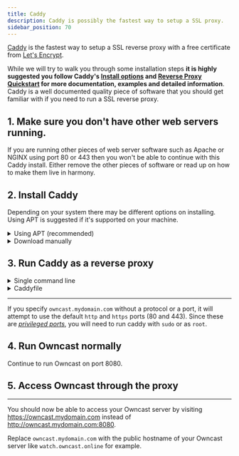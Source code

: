 ```yaml
---
title: Caddy
description: Caddy is possibly the fastest way to setup a SSL proxy.
sidebar_position: 70
---
```


[Caddy](https://caddyserver.com/) is the fastest way to setup a SSL reverse proxy with a free certificate from [Let's Encrypt](https://letsencrypt.org/).

While we will try to walk you through some installation steps **it is highly suggested you follow Caddy's [Install options](https://caddyserver.com/docs/install) and [Reverse Proxy Quickstart](https://caddyserver.com/docs/quick-starts/reverse-proxy) for more documentation, examples and detailed information**. Caddy is a well documented quality piece of software that you should get familiar with if you need to run a SSL reverse proxy.

## 1. Make sure you don't have other web servers running.

If you are running other pieces of web server software such as Apache or NGINX using port 80 or 443 then you won't be able to continue with this Caddy install. Either remove the other pieces of software or read up on how to make them live in harmony.

## 2. Install Caddy

Depending on your system there may be different options on installing. Using APT is suggested if it's supported on your machine.

<details>
  <summary>Using APT (recommended) </summary>
  
  Installing this package automatically starts and runs Caddy for you as a systemd service so it will automatically run Caddy each time you start your machine.

```bash
sudo apt install -y debian-keyring debian-archive-keyring apt-transport-https
curl -1sLf 'https://dl.cloudsmith.io/public/caddy/stable/gpg.key' | sudo gpg --dearmor -o /usr/share/keyrings/caddy-stable-archive-keyring.gpg
curl -1sLf 'https://dl.cloudsmith.io/public/caddy/stable/debian.deb.txt' | sudo tee /etc/apt/sources.list.d/caddy-stable.list
sudo apt update
sudo apt install caddy
```

[Read the Caddy install steps for using apt](https://caddyserver.com/docs/install#debian-ubuntu-raspbian) for more details.

</details>

<details>
  <summary>Download manually</summary>
  
  1. [Visit the releases page](https://github.com/caddyserver/caddy/releases) and expand the "assets" section.
  1. Find the version for your platform and operating system.
  1. Unarchive the file: `tar -xvzf caddy_2.3.0_linux_amd64.tar.gz`
  1. You're likely to want to setup Caddy as a system service to auatomatically start in the background.  [Learn how to do this](https://caddyserver.com/docs/install#linux-service).
[Read the Caddy download page for more details.](https://caddyserver.com/docs/install#static-binaries)

</details>

## 3. Run Caddy as a reverse proxy

<details>
  <summary>Single command line</summary>

It offers automatic configuration of HTTPS with a single command.

```bash
caddy reverse-proxy --from owncast.mydomain.com --to 127.0.0.1:8080
```

Replace `owncast.mydomain.com` with the public hostname of your Owncast server like `watch.owncast.online` for example.

[Read the Caddy reverse proxy documentation for more details.](https://caddyserver.com/docs/quick-starts/reverse-proxy)

</details>

<details>
  <summary>Caddyfile</summary>
  
  The [Caddyfile](https://caddyserver.com/docs/caddyfile) is Caddy's config file.

Add to your Caddyfile:

```
owncast.mydomain.com {
  encode gzip
  reverse_proxy 127.0.0.1:8080
  tls webmaster@mydomain.com
}
```

Replace `owncast.mydomain.com` with the public hostname of your Owncast server like `watch.owncast.online` for example.

</details>

---

If you specify `owncast.mydomain.com` without a protocol or a port, it will attempt to use the default `http` and `https` ports (80 and 443). Since these are [_privileged ports_](https://www.w3.org/Daemon/User/Installation/PrivilegedPorts.html#:~:text=Priviliged%20ports,has%20put%20up%20for%20you.), you will need to run caddy with `sudo` or as `root`.

## 4. Run Owncast normally

Continue to run Owncast on port 8080.

## 5. Access Owncast through the proxy

---

You should now be able to access your Owncast server by visiting https://owncast.mydomain.com instead of http://owncast.mydomain.com:8080.

Replace `owncast.mydomain.com` with the public hostname of your Owncast server like `watch.owncast.online` for example.
